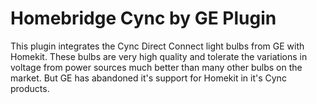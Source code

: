 # Homebridge Cync by GE Plugin

This plugin integrates the Cync Direct Connect light bulbs from GE with Homekit.  These bulbs are very high quality and tolerate
the variations in voltage from power sources much better than many other bulbs on the market.  But GE has abandoned it's 
support for Homekit in it's Cync products.